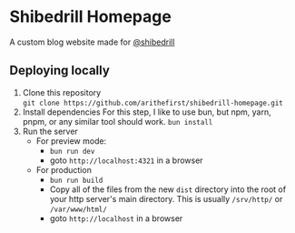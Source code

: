# Shibedrill Homepage
A custom blog website made for [@shibedrill](https://github.com/shibedrill)

## Deploying locally
1. Clone this repository<br>
   `git clone https://github.com/arithefirst/shibedrill-homepage.git`
2. Install dependencies
   For this step, I like to use bun, but npm, yarn, pnpm, or any similar tool should work.
   `bun install`
3. Run the server
   - For preview mode:<br>
     - `bun run dev`
     - goto `http://localhost:4321` in a browser
   - For production<br>
     - `bun run build`
     - Copy all of the files from the new `dist` directory into the root of your http server's main directory. This is usually `/srv/http/` or `/var/www/html/`
     - goto `http://localhost` in a browser
